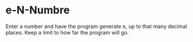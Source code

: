 # e-N-Numbre
Enter a number and have the program generate e, up to that many decimal places. Keep a limit to how far the program will go.
